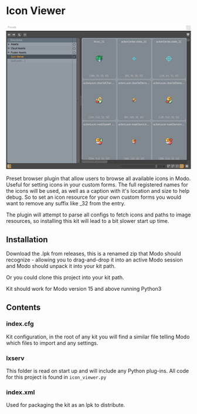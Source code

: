 # Icon Viewer

![preset browser](images/presetbrowser.png)

Preset browser plugin that allow users to browse all available icons in Modo. Useful for setting icons in your custom forms. The full registered names for the icons will be used, as well as a caption with it's location and size to help debug. So to set an icon resource for your own custom forms you would want to remove any suffix like _32 from the entry.

The plugin will attempt to parse all configs to fetch icons and paths to image resources, so installing this kit will lead to a bit slower start up time.

## Installation

Download the .lpk from releases, this is a renamed zip that Modo should recognize - allowing you to drag-and-drop it into an active Modo session and Modo should unpack it into your kit path.

Or you could clone this project into your kit path.

Kit should work for Modo version 15 and above running Python3

## Contents

### index.cfg

Kit configuration, in the root of any kit you will find a similar file telling Modo which files to import and any settings.

### lxserv

This folder is read on start up and will include any Python plug-ins. All code for this project is found in `icon_viewer.py`

### index.xml

Used for packaging the kit as an lpk to distribute.
